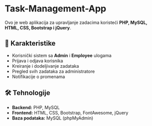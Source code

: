 # Task-Management-App


Ovo je web aplikacija za upravljanje zadacima koristeći **PHP, MySQL, HTML, CSS, Bootstrap i jQuery**.

## 📌 Karakteristike
- Korisnički sistem sa **Admin** i **Employee** ulogama
- Prijava i odjava korisnika
- Kreiranje i dodeljivanje zadataka
- Pregled svih zadataka za administratore
- Notifikacije o promenama

## 🛠️ Tehnologije
- **Backend:** PHP, MySQL
- **Frontend:** HTML, CSS, Bootstrap, FontAwesome, jQuery
- **Baza podataka:** MySQL (phpMyAdmin)


